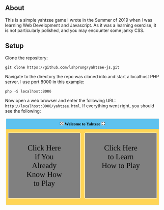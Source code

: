 ## About

This is a simple yahtzee game I wrote in the Summer of 2019 when I was learning Web Development and Javascript. As it was a learning exercise, it is not particularly polished, and you may encounter some janky CSS.

## Setup

Clone the repository:

```
git clone https://github.com/lshprung/yahtzee-js.git
```

Navigate to the directory the repo was cloned into and start a localhost PHP server. I use port 8000 in this example:

```
php -S localhost:8000
```

Now open a web browser and enter the following URL: `http://localhost:8000/yahtzee.html`. If everything went right, you should see the following:

![demonstration screenshot](demo.png)
